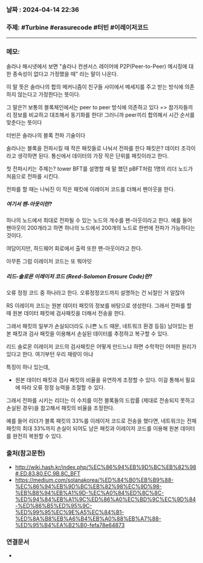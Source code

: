 
### 날짜 : 2024-04-14 22:36

### 주제: #Turbine #erasurecode #터빈 #이레이저코드

---
### 메모: 
솔라나 해시넷에서 보면
"솔라나 컨센서스 레이어에 P2P(Peer-to-Peer) 메시징에 대한 종속성이 없다고 가정했을 때"
라는 말이 나온다.

이 말 뜻은 솔라나의 합의 메커니즘이 친구들 사이에서 메세지를 주고 받는 방식에 의존하지 않는다고 가정한다는 뜻이다.

그 말은?! 
보통의 블록체인에서는 peer to peer 방식에 의존하고 있다 
=> 참가자들끼리 정보를 비교하고 대조해서 동기화를 한다! 
그러니까 peer끼리 합의해서 시간 순서를 맞춘다는 뜻이다

터빈은 솔라나의 블록 전파 기술이다 

솔라나는 블록을 전파시킬 때
작은 패킷들로 나눠서 전파를 한다
패킷은? 데이터 조각이라고 생각하면 된다. 통신에서 데이터의 가장 작은 단위를 패킷이라고 한다.

첫 전파시키는 주체는? tower BFT를 설명할 때 말 했던 pBFT처럼 
1명의 리더 노드가 처음으로 전파를 시킨다.

전파를 할 때는 나눠진 이 작은 패킷에 이레이저 코드를 더해서 팬아웃을 한다.

##### 여기서 팬-아웃이란? 
하나의 노드에서 최대로 전파될 수 있는 노드의 개수를 팬-아웃이라고 한다.
예를 들어 팬아웃이 200개라고 하면 하나의 노드에서 200개의 노드로 한번에 전파가 가능하다는 것이다.

여담이지만, 하드웨어 회로에서 출력 또한 팬-아웃이라고 한다.

아무튼
그럼 이레이저 코드는 또 뭐야잇

##### 리드-솔로몬 이레이저 코드 (Reed-Solomon Erasure Code)란?
오류 정정 코드 중 하나라고 한다. 오류정정코드까지 설명하는 건 뇌절인 거 알잖아

RS 이레이저 코드는 원본 데이터 패킷의 정보를 바탕으로 생성한다. 그래서 전파를 할 때 원본 데이터 패킷에 검사패킷을 더해서 전송을 한다.

그래서 패킷의 일부가 손실되더라도 (나쁜 노드 때문, 네트워크 환경 등등) 남아있는 원본 패킷과 검사 패킷을 이용해서 손실된 데이터를 추정하고 복구할 수 있다.

리드 솔로몬 이레이저 코드의 검사패킷은 어떻게 만드느냐 하면 
수학적인 어떠한 원리가 있다고 한다. 
여기부턴 우리 재량이 아냐

특징이 하나 있는데, 
- 원본 데이터 패킷과 검사 패킷의 비율을 유연하게 조정할 수 있다. 이걸 통해서 필요에 따라 오류 정정 능력을 조절할 수 있다.

그래서 전파를 시키는 리더는 이 수치를 이전 블록들의 드랍률 (제대로 전송되지 못하고 손실된 경우)을 참고해서 패킷의 비율을 조정한다.

예를 들어 리더가 블록 패킷의 33%를 이레이저 코드로 전송을 했다면,
네트워크는 전체 패킷의 최대 33%까지 손실이 되어도 남은 패킷과 이레이저 코드를 이용해 원본 데이터를 완전히 복원할 수 있다.


### 출처(참고문헌)
- http://wiki.hash.kr/index.php/%EC%86%94%EB%9D%BC%EB%82%98#.ED.83.80.EC.9B.8C_BFT
- https://medium.com/solanakorea/%ED%84%B0%EB%B9%88-%EC%86%94%EB%9D%BC%EB%82%98%EC%9D%98-%EB%B8%94%EB%A1%9D-%EC%A0%84%ED%8C%8C-%ED%94%84%EB%A1%9C%ED%86%A0%EC%BD%9C%EC%9D%84-%ED%86%B5%ED%95%9C-%ED%99%95%EC%9E%A5%EC%84%B1-%ED%8A%B8%EB%A6%B4%EB%A0%88%EB%A7%88-%ED%95%B4%EA%B2%B0-fefa78e64873

### 연결문서
-